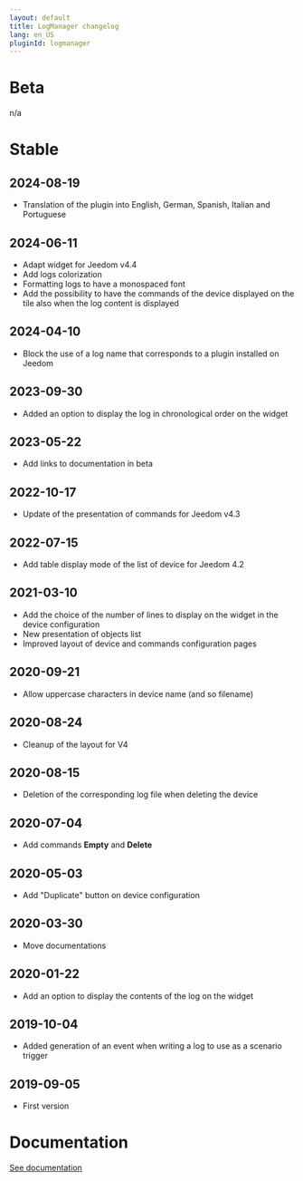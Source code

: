 ```yaml
---
layout: default
title: LogManager changelog
lang: en_US
pluginId: logmanager
---
```


# Beta

n/a

# Stable

## 2024-08-19

- Translation of the plugin into English, German, Spanish, Italian and Portuguese

## 2024-06-11

- Adapt widget for Jeedom v4.4
- Add logs colorization
- Formatting logs to have a monospaced font
- Add the possibility to have the commands of the device displayed on the tile also when the log content is displayed

## 2024-04-10

- Block the use of a log name that corresponds to a plugin installed on Jeedom

## 2023-09-30

- Added an option to display the log in chronological order on the widget

## 2023-05-22

- Add links to documentation in beta

## 2022-10-17

- Update of the presentation of commands for Jeedom v4.3

## 2022-07-15

- Add table display mode of the list of device for Jeedom 4.2

## 2021-03-10

- Add the choice of the number of lines to display on the widget in the device configuration
- New presentation of objects list
- Improved layout of device and commands configuration pages

## 2020-09-21

- Allow uppercase characters in device name (and so filename)

## 2020-08-24

- Cleanup of the layout for V4

## 2020-08-15

- Deletion of the corresponding log file when deleting the device

## 2020-07-04

- Add commands **Empty** and **Delete**

## 2020-05-03

- Add "Duplicate" button on device configuration

## 2020-03-30

- Move documentations

## 2020-01-22

- Add an option to display the contents of the log on the widget

## 2019-10-04

- Added generation of an event when writing a log to use as a scenario trigger

## 2019-09-05

- First version

# Documentation

[See documentation]({{site.baseurl}}/{{page.pluginId}}/{{page.lang}})
